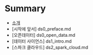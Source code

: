 # Summary

* [소개](README.md)
* [시작에 앞서] ds0_preface.md
* [오픈데이터] ds0_open_data.md
* [데이터 사이언스] ds1_intro.md
* [스파크 클라우드] ds2_spark_cloud.md

